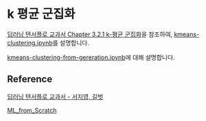 # k 평균 군집화

[딥러닝 텐서플로 교과서 Chapter 3.2.1 k-평균 군집화](https://github.com/gilbutITbook/080263/blob/master/chap3/python_3%EC%9E%A5.ipynb)을 참조하여, [kmeans-clustering.ipynb](https://github.com/kyopark2014/ML-Algorithms/blob/main/samples/kmeans-clustering/kmeans-clustering.ipynb)를 설명합니다. 


[kmeans-clustering-from-gereration.ipynb](https://github.com/kyopark2014/ML-Algorithms/blob/main/samples/kmeans-clustering/kmeans-clustering-from-gereration.ipynb)에 대해 설명합니다. 

## Reference 

[딥러닝 텐서플로 교과서 - 서지영, 길벗](https://github.com/gilbutITbook/080263)

[ML_from_Scratch](https://github.com/Suji04/ML_from_Scratch/blob/master/K-means%20Clustering.ipynb)
